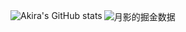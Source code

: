 <div style="display:flex">
<div><img src="https://github-readme-stats.vercel.app/api?username=akira-cn&show_icons=true&count_private=true&theme=vue-light" alt="Akira's GitHub stats" style="zoom:100%;" align="left"/>
</div>

<div><img src="https://4sdvg7tqbv.us.aircode.run/juejin?uid=712139263189303" alt="月影的掘金数据" style="zoom:100%;" align="left"/>
</div>
</div>
